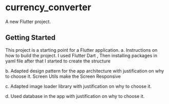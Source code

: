 # currency_converter

A new Flutter project.

## Getting Started

This project is a starting point for a Flutter application.
a. Instructions on how to build the project.
I used Flutter Dart , Then installing packages in yaml file after that I started to create the structure

b. Adapted design pattern for the app architecture with justification on why to
choose it.
Screen Utils make the Screen Responsive

c. Adapted image loader library with justification on why to choose it.


d. Used database in the app with justification on why to choose it. 
